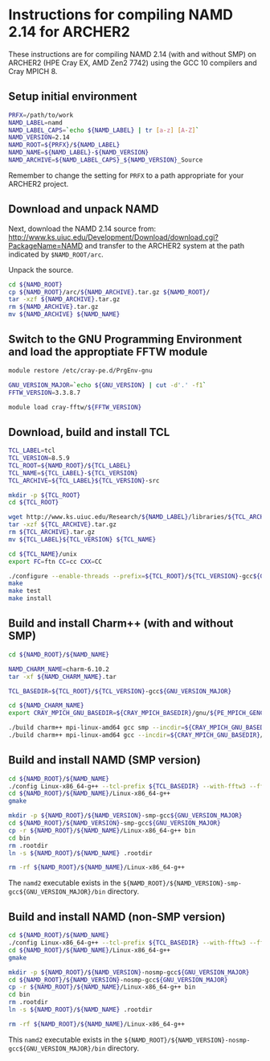 Instructions for compiling NAMD 2.14 for ARCHER2
================================================

These instructions are for compiling NAMD 2.14 (with and without SMP) on ARCHER2 (HPE Cray EX, AMD Zen2 7742) using the GCC 10 compilers and Cray MPICH 8.


Setup initial environment
-------------------------

```bash
PRFX=/path/to/work
NAMD_LABEL=namd
NAMD_LABEL_CAPS=`echo ${NAMD_LABEL} | tr [a-z] [A-Z]`
NAMD_VERSION=2.14
NAMD_ROOT=${PRFX}/${NAMD_LABEL}
NAMD_NAME=${NAMD_LABEL}-${NAMD_VERSION}
NAMD_ARCHIVE=${NAMD_LABEL_CAPS}_${NAMD_VERSION}_Source
```

Remember to change the setting for `PRFX` to a path appropriate for your ARCHER2 project.


Download and unpack NAMD
------------------------

Next, download the NAMD 2.14 source from: http://www.ks.uiuc.edu/Development/Download/download.cgi?PackageName=NAMD
and transfer to the ARCHER2 system at the path indicated by `$NAMD_ROOT/arc`.

Unpack the source.

```bash
cd ${NAMD_ROOT} 
cp ${NAMD_ROOT}/arc/${NAMD_ARCHIVE}.tar.gz ${NAMD_ROOT}/
tar -xzf ${NAMD_ARCHIVE}.tar.gz
rm ${NAMD_ARCHIVE}.tar.gz
mv ${NAMD_ARCHIVE} ${NAMD_NAME}
```


Switch to the GNU Programming Environment and load the approptiate FFTW module
------------------------------------------------------------------------------

```bash
module restore /etc/cray-pe.d/PrgEnv-gnu

GNU_VERSION_MAJOR=`echo ${GNU_VERSION} | cut -d'.' -f1`
FFTW_VERSION=3.3.8.7

module load cray-fftw/${FFTW_VERSION}
```


Download, build and install TCL
-------------------------------

```bash
TCL_LABEL=tcl
TCL_VERSION=8.5.9
TCL_ROOT=${NAMD_ROOT}/${TCL_LABEL}
TCL_NAME=${TCL_LABEL}-${TCL_VERSION}
TCL_ARCHIVE=${TCL_LABEL}${TCL_VERSION}-src

mkdir -p ${TCL_ROOT}
cd ${TCL_ROOT}

wget http://www.ks.uiuc.edu/Research/${NAMD_LABEL}/libraries/${TCL_ARCHIVE}.tar.gz
tar -xzf ${TCL_ARCHIVE}.tar.gz
rm ${TCL_ARCHIVE}.tar.gz
mv ${TCL_LABEL}${TCL_VERSION} ${TCL_NAME}

cd ${TCL_NAME}/unix
export FC=ftn CC=cc CXX=CC

./configure --enable-threads --prefix=${TCL_ROOT}/${TCL_VERSION}-gcc${GNU_VERSION_MAJOR}
make
make test
make install
```


Build and install Charm++ (with and without SMP)
------------------------------------------------

```bash
cd ${NAMD_ROOT}/${NAMD_NAME}

NAMD_CHARM_NAME=charm-6.10.2
tar -xf ${NAMD_CHARM_NAME}.tar

TCL_BASEDIR=${TCL_ROOT}/${TCL_VERSION}-gcc${GNU_VERSION_MAJOR}

cd ${NAMD_CHARM_NAME}
export CRAY_MPICH_GNU_BASEDIR=${CRAY_MPICH_BASEDIR}/gnu/${PE_MPICH_GENCOMPILERS_GNU}

./build charm++ mpi-linux-amd64 gcc smp --incdir=${CRAY_MPICH_GNU_BASEDIR}/include --libdir=${CRAY_MPICH_GNU_BASEDIR}/lib --with-production
./build charm++ mpi-linux-amd64 gcc --incdir=${CRAY_MPICH_GNU_BASEDIR}/include --libdir=${CRAY_MPICH_GNU_BASEDIR}/lib --with-production
```


Build and install NAMD (SMP version)
------------------------------------

```bash
cd ${NAMD_ROOT}/${NAMD_NAME}
./config Linux-x86_64-g++ --tcl-prefix ${TCL_BASEDIR} --with-fftw3 --fftw-prefix ${FFTW_ROOT} --charm-arch mpi-linux-amd64-smp-gcc
cd ${NAMD_ROOT}/${NAMD_NAME}/Linux-x86_64-g++
gmake

mkdir -p ${NAMD_ROOT}/${NAMD_VERSION}-smp-gcc${GNU_VERSION_MAJOR}
cd ${NAMD_ROOT}/${NAMD_VERSION}-smp-gcc${GNU_VERSION_MAJOR}
cp -r ${NAMD_ROOT}/${NAMD_NAME}/Linux-x86_64-g++ bin
cd bin
rm .rootdir
ln -s ${NAMD_ROOT}/${NAMD_NAME} .rootdir

rm -rf ${NAMD_ROOT}/${NAMD_NAME}/Linux-x86_64-g++
```

The `namd2` executable exists in the `${NAMD_ROOT}/${NAMD_VERSION}-smp-gcc${GNU_VERSION_MAJOR}/bin` directory.


Build and install NAMD (non-SMP version)
----------------------------------------

```bash
cd ${NAMD_ROOT}/${NAMD_NAME}
./config Linux-x86_64-g++ --tcl-prefix ${TCL_BASEDIR} --with-fftw3 --fftw-prefix ${FFTW_ROOT} --charm-arch mpi-linux-amd64-gcc
cd ${NAMD_ROOT}/${NAMD_NAME}/Linux-x86_64-g++
gmake

mkdir -p ${NAMD_ROOT}/${NAMD_VERSION}-nosmp-gcc${GNU_VERSION_MAJOR}
cd ${NAMD_ROOT}/${NAMD_VERSION}-nosmp-gcc${GNU_VERSION_MAJOR}
cp -r ${NAMD_ROOT}/${NAMD_NAME}/Linux-x86_64-g++ bin
cd bin
rm .rootdir
ln -s ${NAMD_ROOT}/${NAMD_NAME} .rootdir

rm -rf ${NAMD_ROOT}/${NAMD_NAME}/Linux-x86_64-g++
```

This `namd2` executable exists in the `${NAMD_ROOT}/${NAMD_VERSION}-nosmp-gcc${GNU_VERSION_MAJOR}/bin` directory.
